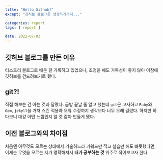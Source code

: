 ```yaml
---
title: "Hello Github!"
except: "깃허브 블로그를 생성하기까지..."

categories: report
tags: [ report ]

date: 2022-07-03
---
```


## 깃허브 블로그를 만든 이유 <br>
티스토리 블로그로 배운 걸 기록하고 있었으나, 조정을 해도 가독성이 좋지 않아 이참에 깃허브를 건드려보기로 했다.

## **git?!**
직접 해보는 건 아는 것과 달랐다. 금방 끝날 줄 알고 했는데 `git`은 고사하고 `Ruby`와 `Gem`, `jekyll`을 거쳐 스킨 적용과 오류 수정까지 생각보다 너무 오래 걸렸다. 하지만 하다보니 대강 어떤 느낌인지 알 것 같아 만들게 됐다.

## 이전 블로그와의 차이점
처음엔 아무것도 모르는 상태에서 기술하느라 키워드만 적고 실습만 해도 빠듯했다면, 이제는 무엇을 모르는 지가 명확해져서 **내가 공부하는 것** 위주로 적어보고자 한다.
<br>
<br>